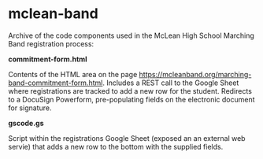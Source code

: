 # mclean-band
Archive of the code components used in the McLean High School Marching Band registration process:

<b>commitment-form.html</b>

Contents of the HTML area on the page https://mcleanband.org/marching-band-commitment-form.html. 
Includes a REST call to the Google Sheet where registrations are tracked to add a new row for the student.
Redirects to a DocuSign Powerform, pre-populating fields on the electronic document for signature.

<b>gscode.gs</b>

Script within the registrations Google Sheet (exposed an an external web servie) that adds a new row to the bottom with the supplied fields.
